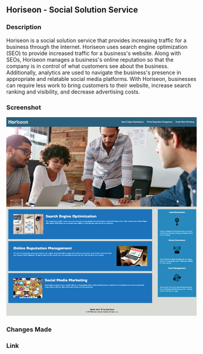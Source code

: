 ## Horiseon - Social Solution Service

### Description
Horiseon is a social solution service that provides increasing traffic for a business through the internet. Horiseon uses search engine optimization (SEO) to provide increased traffic for a business's website. Along with SEOs, Horiseon manages a business's online reputation so that the company is in control of what customers see about the business. Additionally, analytics are used to navigate the business's presence in appropriate and relatable social media platforms. With Horiseon, businesses can require less work to bring customers to their website, increase search ranking and visibility, and decrease advertising costs.

### Screenshot

![website screenshot](https://raw.githubusercontent.com/inesr19/Horiseon_website/main/assets/images/horiseon-website.png)

### Changes Made

### Link